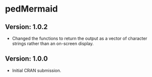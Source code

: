 # pedMermaid

## Version: 1.0.2

- Changed the functions to return the output as a vector of character strings rather than an on-screen display.

## Version: 1.0.0

- Initial CRAN submission.
